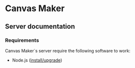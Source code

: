 # Canvas Maker
## Server documentation


### Requirements

Canvas Maker`s server require the following software to work:

- Node.js ([install/upgrade](https://nodejs.org/en/download/))